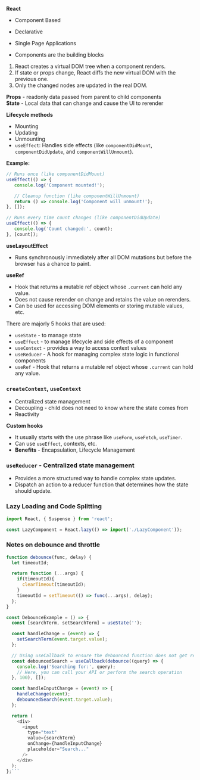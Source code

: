  **React**
- Component Based
- Declarative
- Single Page Applications

- Components are the building blocks

1. React creates a virtual DOM tree when a component renders.
2. If state or props change, React diffs the new virtual DOM with the previous one.
3. Only the changed nodes are updated in the real DOM.

**Props** - readonly data passed from parent to child components  
**State** - Local data that can change and cause the UI to rerender  

**Lifecycle methods**
- Mounting
- Updating
- Unmounting
- `useEffect`: Handles side effects (like `componentDidMount`, `componentDidUpdate`, and `componentWillUnmount`).

**Example:**
```js
// Runs once (like componentDidMount)
useEffect(() => {
   console.log('Component mounted!');

   // Cleanup function (like componentWillUnmount)
   return () => console.log('Component will unmount!');
}, []);

// Runs every time count changes (like componentDidUpdate)
useEffect(() => {
   console.log('Count changed:', count);
}, [count]);
```
**useLayoutEffect**
- Runs synchronously immediately after all DOM mutations but before the browser has a chance to paint.

**useRef**
- Hook that returns a mutable ref object whose `.current` can hold any value.
- Does not cause rerender on change and retains the value on rerenders.
- Can be used for accessing DOM elements or storing mutable values, etc.

There are majorly 5 hooks that are used:
- `useState` - to manage state
- `useEffect` - to manage lifecycle and side effects of a component
- `useContext` - provides a way to access context values
- `useReducer` - A hook for managing complex state logic in functional components
- `useRef` - Hook that returns a mutable ref object whose `.current` can hold any value.

### `createContext`, `useContext`
- Centralized state management
- Decoupling - child does not need to know where the state comes from
- Reactivity

**Custom hooks**
- It usually starts with the use phrase like `useForm`, `useFetch`, `useTimer`.
- Can use `useEffect`, contexts, etc.
- **Benefits** - Encapsulation, Lifecycle Management

### `useReducer` - Centralized state management
- Provides a more structured way to handle complex state updates.
- Dispatch an action to a reducer function that determines how the state should update.

### Lazy Loading and Code Splitting
```javascript
import React, { Suspense } from 'react';

const LazyComponent = React.lazy(() => import('./LazyComponent'));
```

### Notes on debounce and throttle 
```js 
function debounce(func, delay) {
  let timeoutId;

  return function (...args) {
    if(timeoutId){
      clearTimeout(timeoutId);
    }
    timeoutId = setTimeout(() => func(...args), delay);
  };
}

const DebounceExample = () => {
  const [searchTerm, setSearchTerm] = useState('');

  const handleChange = (event) => {
    setSearchTerm(event.target.value);
  };

  // Using useCallback to ensure the debounced function does not get recreated on every render
  const debouncedSearch = useCallback(debounce((query) => {
    console.log('Searching for:', query);
    // Here, you can call your API or perform the search operation
  }, 100), []);

  const handleInputChange = (event) => {
    handleChange(event);
    debouncedSearch(event.target.value);
  };

  return (
    <div>
      <input
        type="text"
        value={searchTerm}
        onChange={handleInputChange}
        placeholder="Search..."
      />
    </div>
  );
};```
